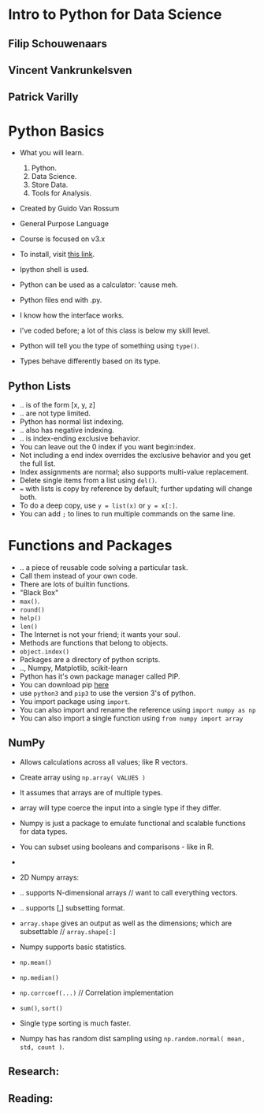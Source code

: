 # Intro to Python for Data Science
## Filip Schouwenaars
## Vincent Vankrunkelsven
## Patrick Varilly


# Python Basics
- What you will learn.
	1. Python.
	2. Data Science.
	3. Store Data.
	4. Tools for Analysis.

- Created by Guido Van Rossum
- General Purpose Language
- Course is focused on v3.x
- To install, visit [this link](https://www.python.org/downloads).
- Ipython shell is used.
- Python can be used as a calculator: 'cause meh.
- Python files end with .py.
- I know how the interface works.
- I've coded before; a lot of this class is below my skill level.
- Python will tell you the type of something using `type()`.
- Types behave differently based on its type.

## Python Lists
- .. is of the form [x, y, z]
- .. are not type limited.
- Python has normal list indexing.
- .. also has negative indexing.
- .. is index-ending exclusive behavior.
- You can leave out the 0 index if you want begin:index.
- Not including a end index overrides the exclusive behavior and you get the full list.
- Index assignments are normal; also supports multi-value replacement.
- Delete single items from a list using `del()`.
- `=` with lists is copy by reference by default; further updating will change both.
- To do a deep copy, use `y = list(x)` or `y = x[:]`.
- You can add `;` to lines to run multiple commands on the same line.

# Functions and Packages
- .. a piece of reusable code solving a particular task.
- Call them instead of your own code.
- There are lots of builtin functions.
- "Black Box"
- `max()`.
- `round()`
- `help()`
- `len()`
- The Internet is not your friend; it wants your soul.
- Methods are functions that belong to objects.
- `object.index()`
- Packages are a directory of python scripts.
- .., Numpy, Matplotlib, scikit-learn
- Python has it's own package manager called PIP.
- You can download pip [here]( http://pip.readthedocs.org/en/stable/installing/ )
- use `python3` and `pip3` to use the version 3's of python.
- You import package using `import`.
- You can also import and rename the reference using `import numpy as np`
- You can also import a single function using `from numpy import array`

## NumPy
- Allows calculations across all values; like R vectors.
- Create array using `np.array( VALUES )`
- It assumes that arrays are of multiple types.
- array will type coerce the input into a single type if they differ.
- Numpy is just a package to emulate functional and scalable functions for data types.
- You can subset using booleans and comparisons - like in R.
- 

- 2D Numpy arrays:
- .. supports N-dimensional arrays // want to call everything vectors.
- .. supports [,] subsetting format.
- `array.shape` gives an output as well as the dimensions; which are subsettable // `array.shape[:]`

- Numpy supports basic statistics.
- `np.mean()`
- `np.median()`
- `np.corrcoef(...)` // Correlation implementation
- `sum()`, `sort()`
- Single type sorting is much faster.
- Numpy has has random dist sampling using `np.random.normal( mean, std, count )`.

## Research:

## Reading:
